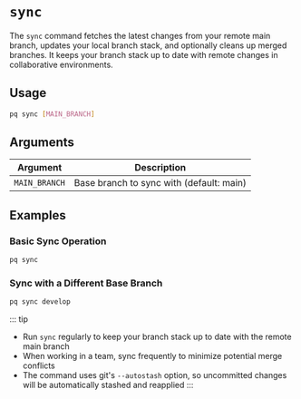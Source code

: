 # `sync`

The `sync` command fetches the latest changes from your remote main branch, updates your local branch stack, and optionally cleans up merged branches. It keeps your branch stack up to date with remote changes in collaborative environments.

## Usage

```bash
pq sync [MAIN_BRANCH]
```

## Arguments

| Argument | Description |
|----------|-------------|
| `MAIN_BRANCH` | Base branch to sync with (default: main) |

## Examples

### Basic Sync Operation

```bash
pq sync
```

### Sync with a Different Base Branch

```bash
pq sync develop
```

::: tip
- Run `sync` regularly to keep your branch stack up to date with the remote main branch
- When working in a team, sync frequently to minimize potential merge conflicts
- The command uses git's `--autostash` option, so uncommitted changes will be automatically stashed and reapplied
:::
